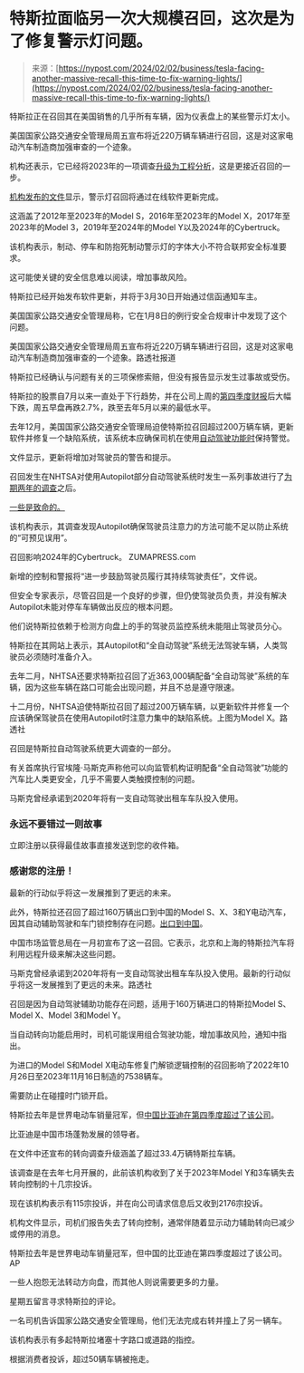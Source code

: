 <!--yml

category: 未分类

日期：2024年05月27日 14:32:22

-->

# 特斯拉面临另一次大规模召回，这次是为了修复警示灯问题。

> 来源：[https://nypost.com/2024/02/02/business/tesla-facing-another-massive-recall-this-time-to-fix-warning-lights/](https://nypost.com/2024/02/02/business/tesla-facing-another-massive-recall-this-time-to-fix-warning-lights/)

特斯拉正在召回其在美国销售的几乎所有车辆，因为仪表盘上的某些警示灯太小。

美国国家公路交通安全管理局周五宣布将近220万辆车辆进行召回，这是对这家电动汽车制造商加强审查的一个迹象。

机构还表示，它已经将2023年的一项调查[升级为工程分析](https://apnews.com/article/tesla-investigation-steering-control-lost-f29be580500a4ca97a280d6090259f05)，这是更接近召回的一步。

[机构发布的文件](https://static.nhtsa.gov/odi/rcl/2024/RCLRPT-24V051-2023.PDF)显示，警示灯召回将通过在线软件更新完成。

这涵盖了2012年至2023年的Model S，2016年至2023年的Model X，2017年至2023年的Model 3，2019年至2024年的Model Y以及2024年的Cybertruck。

该机构表示，制动、停车和防抱死制动警示灯的字体大小不符合联邦安全标准要求。

这可能使关键的安全信息难以阅读，增加事故风险。

特斯拉已经开始发布软件更新，并将于3月30日开始通过信函通知车主。

美国国家公路交通安全管理局称，它在1月8日的例行安全合规审计中发现了这个问题。

美国国家公路交通安全管理局周五宣布将近220万辆车辆进行召回，这是对这家电动汽车制造商加强审查的一个迹象。路透社报道

特斯拉已经确认与问题有关的三项保修索赔，但没有报告显示发生过事故或受伤。

特斯拉的股票自7月以来一直处于下行趋势，并在公司上周的[第四季度财报](https://nypost.com/2024/01/24/business/tesla-shares-drop-after-warning-of-slower-volume-growth-in-2024/)后大幅下跌，周五早盘再跌2.7%，跌至去年5月以来的最低水平。

去年12月，美国国家公路交通安全管理局迫使特斯拉召回超过200万辆车辆，更新软件并修复一个缺陷系统，该系统本应确保司机在使用[自动驾驶功能时](https://apnews.com/article/tesla-autopilot-crash-investigation-self-driving-3c6ec0bf9c1c204d546769386f94bcb7)保持警觉。

文件显示，更新将增加对驾驶员的警告和提示。

召回发生在NHTSA对使用Autopilot部分自动驾驶系统时发生一系列事故进行了[为期两年的调查](https://apnews.com/article/technology-health-business-8fc617fc492847d15bf253558ed1f925)之后。

[一些是致命的。](https://apnews.com/article/tesla-virginia-crash-autopilot-investigation-b34f24ebb7db674f87f2bd80af7b72e6)

该机构表示，其调查发现Autopilot确保驾驶员注意力的方法可能不足以防止系统的“可预见误用”。

召回影响2024年的Cybertruck。 ZUMAPRESS.com

新增的控制和警报将“进一步鼓励驾驶员履行其持续驾驶责任”，文件说。

但安全专家表示，尽管召回是一个良好的步骤，但仍使驾驶员负责，并没有解决Autopilot未能对停车车辆做出反应的根本问题。

他们说特斯拉依赖于检测方向盘上的手的驾驶员监控系统未能阻止驾驶员分心。

特斯拉在其网站上表示，其Autopilot和“全自动驾驶”系统无法驾驶车辆，人类驾驶员必须随时准备介入。

去年二月，NHTSA还要求特斯拉召回了近363,000辆配备“全自动驾驶”系统的车辆，因为这些车辆在路口可能会出现问题，并且不总是遵守限速。

十二月份，NHTSA迫使特斯拉召回了超过200万辆车辆，以更新软件并修复一个应该确保驾驶员在使用Autopilot时注意力集中的缺陷系统。上图为Model X。路透社

召回是特斯拉自动驾驶系统更大调查的一部分。

有关首席执行官埃隆·马斯克声称他可以向监管机构证明配备“全自动驾驶”功能的汽车比人类更安全，几乎不需要人类触摸控制的问题。

马斯克曾经承诺到2020年将有一支自动驾驶出租车车队投入使用。

### 永远不要错过一则故事

立即注册以获得最佳故事直接发送到您的收件箱。

### 感谢您的注册！

最新的行动似乎将这一发展推到了更远的未来。

此外，特斯拉还召回了超过160万辆出口到中国的Model S、X、3和Y电动汽车，因其自动辅助驾驶和车门锁控制存在问题。[出口到中国](https://apnews.com/article/china-tesla-recall-evs-807f5fb7bd119159d64e87fb3702c822)。

中国市场监管总局在一月初宣布了这一召回。它表示，北京和上海的特斯拉汽车将利用远程升级来解决这些问题。

马斯克曾经承诺到2020年将有一支自动驾驶出租车车队投入使用。最新的行动似乎将这一发展推到了更远的未来。路透社

召回是因为自动驾驶辅助功能存在问题，适用于160万辆进口的特斯拉Model S、Model X、Model 3和Model Y。

当自动转向功能启用时，司机可能误用组合驾驶功能，增加事故风险，通知中指出。

为进口的Model S和Model X电动车修复门解锁逻辑控制的召回影响了2022年10月26日至2023年11月16日制造的7538辆车。

需要防止在碰撞时门锁开启。

特斯拉去年是世界电动车销量冠军，但[中国比亚迪在第四季度超过了该公司](https://nypost.com/2024/01/01/business/chinese-ev-giant-byd-posts-62-jump-in-2023-vehicle-sales/)。

比亚迪是中国市场蓬勃发展的领导者。

在文件中还宣布的转向调查升级涵盖了超过33.4万辆特斯拉车辆。

该调查是在去年七月开展的，此前该机构收到了关于2023年Model Y和3车辆失去转向控制的十几宗投诉。

现在该机构表示有115宗投诉，并在向公司请求信息后又收到2176宗投诉。

机构文件显示，司机们报告失去了转向控制，通常伴随着显示动力辅助转向已减少或停用的消息。

特斯拉去年是世界电动车销量冠军，但中国的比亚迪在第四季度超过了该公司。AP

一些人抱怨无法转动方向盘，而其他人则说需要更多的力量。

星期五留言寻求特斯拉的评论。

一名司机告诉国家公路交通安全管理局，他们无法完成右转并撞上了另一辆车。

该机构表示有多起特斯拉堵塞十字路口或道路的指控。

根据消费者投诉，超过50辆车辆被拖走。
